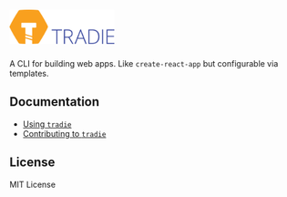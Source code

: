 # <a href="https://github.com/jameslnewell/tradie"><img alt="tradie" src="./logo.png" height="60px" /></a>

A CLI for building web apps. Like `create-react-app` but configurable via templates.

## Documentation

- [Using `tradie`](packages/tradie)
- [Contributing to `tradie`](CONTRIBUTING.md)

## License

MIT License